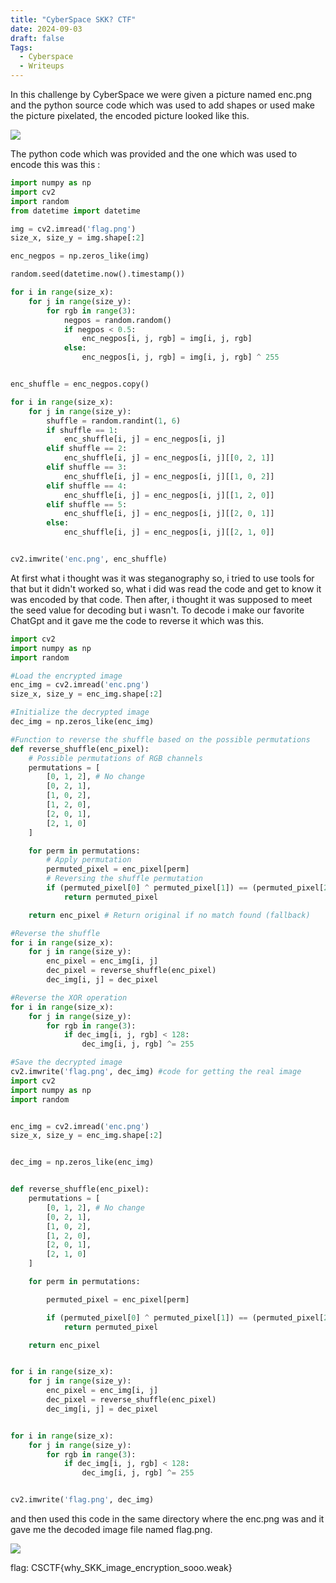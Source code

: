 ```yaml
---
title: "CyberSpace SKK? CTF"
date: 2024-09-03
draft: false
Tags:
  - Cyberspace
  - Writeups
---
```


In this challenge by CyberSpace we were given a picture named enc.png and the python source code which was used to add shapes or used make the picture pixelated, the encoded picture looked like this.

![](/image/1.png)

The python code which was provided and the one which was used to encode this was this :

```python
import numpy as np
import cv2
import random
from datetime import datetime

img = cv2.imread('flag.png')
size_x, size_y = img.shape[:2]

enc_negpos = np.zeros_like(img)

random.seed(datetime.now().timestamp())

for i in range(size_x):
    for j in range(size_y):
        for rgb in range(3):
            negpos = random.random()
            if negpos < 0.5:
                enc_negpos[i, j, rgb] = img[i, j, rgb]
            else:
                enc_negpos[i, j, rgb] = img[i, j, rgb] ^ 255


enc_shuffle = enc_negpos.copy()

for i in range(size_x):
    for j in range(size_y):
        shuffle = random.randint(1, 6)
        if shuffle == 1:
            enc_shuffle[i, j] = enc_negpos[i, j]
        elif shuffle == 2:
            enc_shuffle[i, j] = enc_negpos[i, j][[0, 2, 1]]
        elif shuffle == 3:
            enc_shuffle[i, j] = enc_negpos[i, j][[1, 0, 2]]
        elif shuffle == 4:
            enc_shuffle[i, j] = enc_negpos[i, j][[1, 2, 0]]
        elif shuffle == 5:
            enc_shuffle[i, j] = enc_negpos[i, j][[2, 0, 1]]
        else:
            enc_shuffle[i, j] = enc_negpos[i, j][[2, 1, 0]]


cv2.imwrite('enc.png', enc_shuffle)
```

At first what i thought was it was steganography so, i tried to use tools for that but it didn't worked so, what i did was read the code and get to know it was encoded by that code.
Then after, i thought it was supposed to meet the seed value for decoding but i wasn't.
To decode i make our favorite ChatGpt and it gave me the code to reverse it which was this.

```python
import cv2
import numpy as np
import random

#Load the encrypted image
enc_img = cv2.imread('enc.png')
size_x, size_y = enc_img.shape[:2]

#Initialize the decrypted image
dec_img = np.zeros_like(enc_img)

#Function to reverse the shuffle based on the possible permutations
def reverse_shuffle(enc_pixel):
    # Possible permutations of RGB channels
    permutations = [
        [0, 1, 2], # No change
        [0, 2, 1],
        [1, 0, 2],
        [1, 2, 0],
        [2, 0, 1],
        [2, 1, 0]
    ]

    for perm in permutations:
        # Apply permutation
        permuted_pixel = enc_pixel[perm]
        # Reversing the shuffle permutation
        if (permuted_pixel[0] ^ permuted_pixel[1]) == (permuted_pixel[2] ^ permuted_pixel[1]):
            return permuted_pixel

    return enc_pixel # Return original if no match found (fallback)

#Reverse the shuffle
for i in range(size_x):
    for j in range(size_y):
        enc_pixel = enc_img[i, j]
        dec_pixel = reverse_shuffle(enc_pixel)
        dec_img[i, j] = dec_pixel

#Reverse the XOR operation
for i in range(size_x):
    for j in range(size_y):
        for rgb in range(3):
            if dec_img[i, j, rgb] < 128:
                dec_img[i, j, rgb] ^= 255

#Save the decrypted image
cv2.imwrite('flag.png', dec_img) #code for getting the real image
import cv2
import numpy as np
import random


enc_img = cv2.imread('enc.png')
size_x, size_y = enc_img.shape[:2]


dec_img = np.zeros_like(enc_img)


def reverse_shuffle(enc_pixel):
    permutations = [
        [0, 1, 2], # No change
        [0, 2, 1],
        [1, 0, 2],
        [1, 2, 0],
        [2, 0, 1],
        [2, 1, 0]
    ]

    for perm in permutations:

        permuted_pixel = enc_pixel[perm]

        if (permuted_pixel[0] ^ permuted_pixel[1]) == (permuted_pixel[2] ^ permuted_pixel[1]):
            return permuted_pixel

    return enc_pixel


for i in range(size_x):
    for j in range(size_y):
        enc_pixel = enc_img[i, j]
        dec_pixel = reverse_shuffle(enc_pixel)
        dec_img[i, j] = dec_pixel


for i in range(size_x):
    for j in range(size_y):
        for rgb in range(3):
            if dec_img[i, j, rgb] < 128:
                dec_img[i, j, rgb] ^= 255


cv2.imwrite('flag.png', dec_img)
```

and then used this code in the same directory where the enc.png was and it gave me the decoded image file named flag.png.

![](/images/2.png)

flag: CSCTF{why_SKK_image_encryption_sooo.weak}
